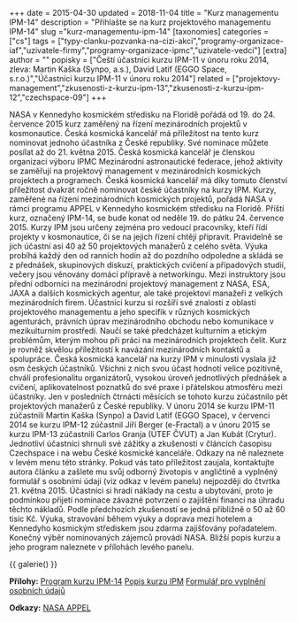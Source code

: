 +++
date = 2015-04-30
updated = 2018-11-04
title = "Kurz managementu IPM-14"
description = "Přihlašte se na kurz projektového managementu IPM-14"
slug ="kurz-managementu-ipm-14"
[taxonomies]
categories = ["cs"]
tags = ["typy-clanku-pozvanka-na-cizi-akci","programy-organizace-iaf","uzivatele-firmy","programy-organizace-ipmc","uzivatele-vedci"]
[extra]
author = ""
popisky = ["Čeští účastníci kurzu IPM-11 v únoru roku 2014, zleva: Martin Kaška (Synpo, a.s.), David Latif (EGGO Space, s.r.o.)","Účastníci kurzu IPM-11 v únoru roku 2014"]
related = ["projektovy-management","zkusenosti-z-kurzu-ipm-13","zkusenosti-z-kurzu-ipm-12","czechspace-09"]
+++

NASA v Kennedyho kosmickém středisku na Floridě pořádá od 19. do 24. července 2015 kurz zaměřený na řízení mezinárodních projektů v kosmonautice. Česká kosmická kancelář má příležitost na tento kurz nominovat jednoho účastníka z České republiky. Své nominace můžete posílat až do 21. května 2015. Česká kosmická kancelář je členskou organizací výboru IPMC Mezinárodní astronautické federace, jehož aktivity se zaměřují na projektový management v mezinárodních kosmických projektech a programech. Česká kosmická kancelář má díky tomuto členství příležitost dvakrát ročně nominovat české účastníky na kurzy IPM. Kurzy, zaměřené na řízení mezinárodních kosmických projektů, pořádá NASA v rámci programu APPEL v Kennedyho kosmickém středisku na Floridě. Příští kurz, označený IPM-14, se bude konat od neděle 19. do pátku 24. července 2015. Kurzy IPM jsou určeny zejména pro vedoucí pracovníky, kteří řídí projekty v kosmonautice, či se na jejich řízení chtějí připravit. Pravidelně se jich účastní asi 40 až 50 projektových manažerů z celého světa. Výuka probíhá každý den od ranních hodin až do pozdního odpoledne a skládá se z přednášek, skupinových diskuzí, praktických cvičení a případových studií, večery jsou věnovány domácí přípravě a networkingu. Mezi instruktory jsou přední odborníci na mezinárodní projektový management z NASA, ESA, JAXA a dalších kosmických agentur, ale také projektoví manažeři z velkých mezinárodních firem. Účastníci kurzu si rozšíří své znalosti z oblasti projektového managementu a jeho specifik v různých kosmických agenturách, právních úprav mezinárodního obchodu nebo komunikace v mezikulturním prostředí. Naučí se také předcházet kulturním a etickým problémům, kterým mohou při práci na mezinárodních projektech čelit. Kurz je rovněž skvělou příležitostí k navázání mezinárodních kontaktů a spolupráce. Česká kosmická kancelář na kurzy IPM v minulosti vyslala již osm českých účastníků. Všichni z nich svou účast hodnotí velice pozitivně, chválí profesionalitu organizátorů, vysokou úroveň jednotlivých přednášek a cvičení, aplikovatelnost poznatků do své praxe i přátelskou atmosféru mezi účastníky. Jen v posledních čtrnácti měsících se tohoto kurzu zúčastnilo pět projektových manažerů z České republiky. V únoru 2014 se kurzu IPM-11 zúčastnili Martin Kaška (Synpo) a David Latif (EGGO Space), v červenci 2014 se kurzu IPM-12 zúčastnil Jiří Berger (e-Fractal) a v únoru 2015 se kurzu IPM-13 zúčastnili Carlos Granja (ÚTEF ČVUT) a Jan Kubát (Crytur). Jednotliví účastníci shrnuli své zážitky a zkušenosti v článcích časopisu Czechspace i na webu České kosmické kanceláře. Odkazy na ně naleznete v levém menu této stránky. Pokud vás tato příležitost zaujala, kontaktujte autora článku a zašlete mu svůj odborný životopis v angličtině a vyplněný formulář s osobními údaji (viz odkaz v levém panelu) nejpozději do čtvrtka 21. května 2015. Účastníci si hradí náklady na cestu a ubytování, proto je podmínkou přijetí nominace závazné potvrzení o zajištění financí na úhradu těchto nákladů. Podle předchozích zkušeností se jedná přibližně o 50 až 60 tisíc Kč. Výuka, stravování během výuky a doprava mezi hotelem a Kennedyho kosmickým střediskem jsou zdarma zajišťovány pořadatelem. Konečný výběr nominovaných zájemců provádí NASA. Bližší popis kurzu a jeho program naleznete v přílohách levého panelu.

{{ galerie() }}

**Přílohy:**
[Program kurzu IPM-14]
[Popis kurzu IPM]
[Formulář pro vyplnění osobních údajů]

[Program kurzu IPM-14]: program_kurzu_ipm-14.pdf
[Popis kurzu IPM]: popis_kurzu_ipm.pdf
[Formulář pro vyplnění osobních údajů]: ipm_biography_and_photo_form.pdf

**Odkazy:**
[NASA APPEL]

[NASA APPEL]: http://appel.nasa.gov
